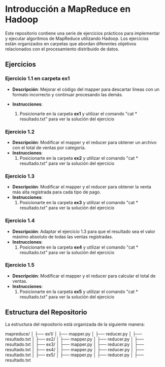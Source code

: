# Introducción a MapReduce en Hadoop
Este repositorio contiene una serie de ejercicios prácticos para implementar y ejecutar algoritmos de MapReduce utilizando Hadoop. Los ejercicios están organizados en carpetas que abordan diferentes objetivos relacionados con el procesamiento distribuido de datos.
## Ejercicios

### **Ejercicio 1.1 en carpeta ex1**
- **Descripción**: Mejorar el código del mapper para descartar líneas con un formato incorrecto y continuar procesando las demás.

- **Instrucciones**:
  1. Posicionarte en la carpeta **ex1** y utilizar el comando "cat * resultado.txt" para ver la solución del ejercicio
  
### **Ejercicio 1.2**
- **Descripción**: Modificar el mapper y el reducer para obtener un archivo con el total de ventas por categoría.
- **Instrucciones**:
   1. Posicionarte en la carpeta **ex2** y utilizar el comando "cat * resultado.txt" para ver la solución del ejercicio
  
### **Ejercicio 1.3**
- **Descripción**: Modificar el mapper y el reducer para obtener la venta más alta registrada para cada tipo de pago.
- **Instrucciones**:
   1. Posicionarte en la carpeta **ex3** y utilizar el comando "cat * resultado.txt" para ver la solución del ejercicio

### **Ejercicio 1.4**
- **Descripción**: Adaptar el ejercicio 1.3 para que el resultado sea el valor máximo absoluto de todas las ventas registradas.
- **Instrucciones**:
   1. Posicionarte en la carpeta **ex4** y utilizar el comando "cat * resultado.txt" para ver la solución del ejercicio

### **Ejercicio 1.5**
- **Descripción**: Modificar el mapper y el reducer para calcular el total de ventas.
- **Instrucciones**:
   1. Posicionarte en la carpeta **ex5** y utilizar el comando "cat * resultado.txt" para ver la solución del ejercicio

## Estructura del Repositorio

La estructura del repositorio está organizada de la siguiente manera:

mapreduce/ │ ├── ex1/ │ ├── mapper.py │ ├── reducer.py │ ├── resultado.txt │ ├── ex2/ │ ├── mapper.py │ ├── reducer.py │ ├── resultado.txt │ ├── ex3/ │ ├── mapper.py │ ├── reducer.py │ ├── resultado.txt │ ├── ex4/ │ ├── mapper.py │ ├── reducer.py │ ├── resultado.txt │ ├── ex5/ │ ├── mapper.py │ ├── reducer.py │ ├── resultado.txt

